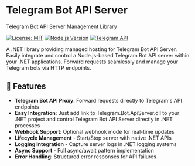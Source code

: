 # Telegram Bot API Server

Telegram Bot API Server Management Library

[![License: MIT](https://img.shields.io/badge/License-MIT-blue.svg)](https://opensource.org/licenses/MIT)
[![Node.js Version](https://img.shields.io/badge/node-%3E%3D%2018.0.0-brightgreen)](https://nodejs.org/)
[![Telegram API](https://img.shields.io/badge/Telegram%20Bot%20API-6.9+-lightgrey)](https://core.telegram.org/bots/api)

A .NET library providing managed hosting for Telegram Bot API Server. Easily integrate and control a Node.js-based Telegram Bot API server within your .NET applications. Forward requests seamlessly and manage your Telegram bots via HTTP endpoints.

## 🚀 Features

- **Telegram Bot API Proxy**: Forward requests directly to Telegram's API endpoints
- **Easy Integration**: Just add link to Telegram.Bot.ApiServer.dll to your .NET project and control Telegram Bot API Server directly in .NET processes
- **Webhook Support**: Optional webhook mode for real-time updates
- **Lifecycle Management** - Start/Stop server with native .NET APIs
- **Logging Integration** - Capture server logs in .NET logging systems
- **Async Support** - Full async/await pattern implementation
- **Error Handling**: Structured error responses for API failures
